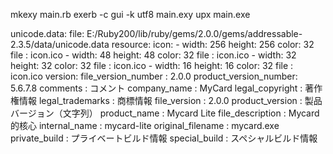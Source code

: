mkexy main.rb
exerb -c gui -k utf8 main.exy
upx main.exe



  unicode.data:
    file: E:/Ruby200/lib/ruby/gems/2.0.0/gems/addressable-2.3.5/data/unicode.data
resource:
  icon:
    - width: 256
      height: 256
      color: 32
      file : icon.ico
    - width: 48
      height: 48
      color: 32
      file : icon.ico
    - width: 32
      height: 32
      color: 32
      file : icon.ico
    - width: 16
      height: 16
      color: 32
      file : icon.ico
  version:
    file_version_number   : 2.0.0
    product_version_number: 5.6.7.8
    comments              : コメント
    company_name          : MyCard
    legal_copyright       : 著作権情報
    legal_trademarks      : 商標情報
    file_version          : 2.0.0
    product_version       : 製品バージョン（文字列）
    product_name          : Mycard Lite
    file_description      : Mycard的核心
    internal_name         : mycard-lite
    original_filename     : mycard.exe
    private_build         : プライベートビルド情報
    special_build         : スペシャルビルド情報